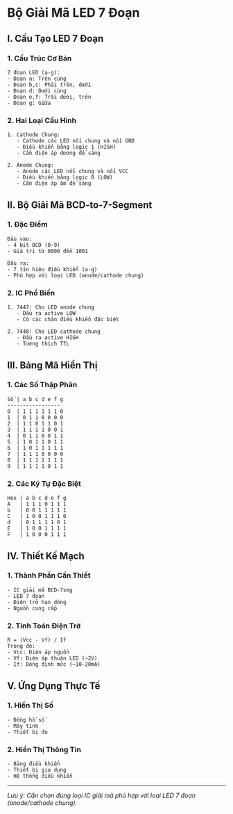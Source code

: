 # Bộ Giải Mã LED 7 Đoạn

## I. Cấu Tạo LED 7 Đoạn

### 1. Cấu Trúc Cơ Bản
```
7 đoạn LED (a-g):
- Đoạn a: Trên cùng
- Đoạn b,c: Phải trên, dưới
- Đoạn d: Dưới cùng
- Đoạn e,f: Trái dưới, trên
- Đoạn g: Giữa
```

### 2. Hai Loại Cấu Hình
```
1. Cathode Chung:
   - Cathode các LED nối chung và nối GND
   - Điều khiển bằng logic 1 (HIGH)
   - Cần điện áp dương để sáng

2. Anode Chung:
   - Anode các LED nối chung và nối VCC
   - Điều khiển bằng logic 0 (LOW)
   - Cần điện áp âm để sáng
```

## II. Bộ Giải Mã BCD-to-7-Segment

### 1. Đặc Điểm
```
Đầu vào:
- 4 bit BCD (0-9)
- Giá trị từ 0000 đến 1001

Đầu ra:
- 7 tín hiệu điều khiển (a-g)
- Phù hợp với loại LED (anode/cathode chung)
```

### 2. IC Phổ Biến
```
1. 7447: Cho LED anode chung
   - Đầu ra active LOW
   - Có các chân điều khiển đặc biệt

2. 7448: Cho LED cathode chung
   - Đầu ra active HIGH
   - Tương thích TTL
```

## III. Bảng Mã Hiển Thị

### 1. Các Số Thập Phân
```
Số | a b c d e f g
-----------------
0  | 1 1 1 1 1 1 0
1  | 0 1 1 0 0 0 0
2  | 1 1 0 1 1 0 1
3  | 1 1 1 1 0 0 1
4  | 0 1 1 0 0 1 1
5  | 1 0 1 1 0 1 1
6  | 1 0 1 1 1 1 1
7  | 1 1 1 0 0 0 0
8  | 1 1 1 1 1 1 1
9  | 1 1 1 1 0 1 1
```

### 2. Các Ký Tự Đặc Biệt
```
Hex | a b c d e f g
A   | 1 1 1 0 1 1 1
b   | 0 0 1 1 1 1 1
C   | 1 0 0 1 1 1 0
d   | 0 1 1 1 1 0 1
E   | 1 0 0 1 1 1 1
F   | 1 0 0 0 1 1 1
```

## IV. Thiết Kế Mạch

### 1. Thành Phần Cần Thiết
```
- IC giải mã BCD-7seg
- LED 7 đoạn
- Điện trở hạn dòng
- Nguồn cung cấp
```

### 2. Tính Toán Điện Trở
```
R = (Vcc - Vf) / If
Trong đó:
- Vcc: Điện áp nguồn
- Vf: Điện áp thuận LED (~2V)
- If: Dòng định mức (~10-20mA)
```

## V. Ứng Dụng Thực Tế

### 1. Hiển Thị Số
```
- Đồng hồ số
- Máy tính
- Thiết bị đo
```

### 2. Hiển Thị Thông Tin
```
- Bảng điều khiển
- Thiết bị gia dụng
- Hệ thống điều khiển
```

---
*Lưu ý: Cần chọn đúng loại IC giải mã phù hợp với loại LED 7 đoạn (anode/cathode chung).*